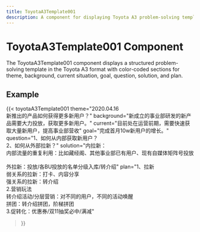 ```yaml
---
title: ToyotaA3Template001
description: A component for displaying Toyota A3 problem-solving templates
---
```


# ToyotaA3Template001 Component

The ToyotaA3Template001 component displays a structured problem-solving template in the Toyota A3 format with color-coded sections for theme, background, current situation, goal, question, solution, and plan.

## Example

{{< toyotaA3Template001 
    theme="2020.04.16<br>新推出的产品如何获得更多新用户？" 
    background="新成立的事业部研发的新产品需要大力投放，获取更多新用户。" 
    current="目前处在运营前期，需要快速获取大量新用户，提高事业部营收" 
    goal="完成首月10w新用户的增长。" 
    question="1、如何从内部获取新用户？<br>2、如何从外部拉新？" 
    solution="内拉新：<br>内部流量的重复利用：比如藏经阁、其他事业部已有用户、现有自媒体矩阵号投放<br><br>外拉新：投放/各BU投放的名单分级入库/转介绍" 
    plan="1、拉新<br>弱关系的拉新：打卡、内容分享<br>强关系的拉新：转介绍<br>2.营销玩法<br>转介绍活动/分层营销：对不同的用户，不同的活动唤醒<br>拼团：转介绍拼团，阶梯拼团<br>3.促转化：优惠券/双11抽奖必中/满减" 
>}} 